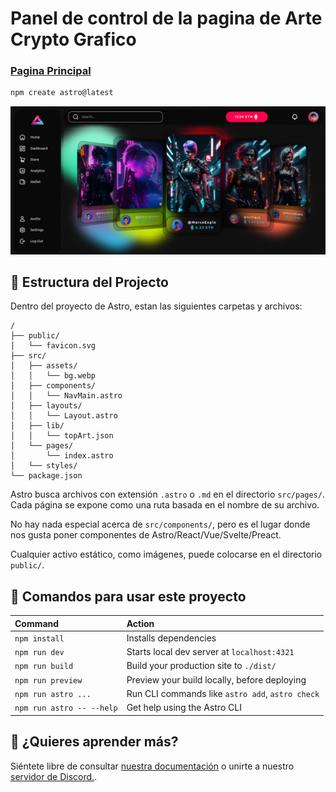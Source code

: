 # Panel de control de la pagina de Arte Crypto Grafico
### [Pagina Principal](https://arttopia.vercel.app/)

```sh
npm create astro@latest
```
![home](/public/images/portada.png)
## 🚀 Estructura del Projecto

Dentro del proyecto de Astro, estan las siguientes carpetas y archivos:

```text
/
├── public/
│   └── favicon.svg
├── src/
│   ├── assets/
│   │   └── bg.webp
│   ├── components/
│   │   └── NavMain.astro
│   ├── layouts/
│   │   └── Layout.astro
│   ├── lib/
│   │   └── topArt.json
│   └── pages/
│       └── index.astro
│   └── styles/
└── package.json
```

Astro busca archivos con extensión `.astro` o `.md` en el directorio `src/pages/`. Cada página se expone como una ruta basada en el nombre de su archivo.

No hay nada especial acerca de `src/components/`, pero es el lugar donde nos gusta poner componentes de Astro/React/Vue/Svelte/Preact.

Cualquier activo estático, como imágenes, puede colocarse en el directorio `public/`.

## 🧞 Comandos para usar este proyecto


| Command                   | Action                                           |
| :------------------------ | :----------------------------------------------- |
| `npm install`             | Installs dependencies                            |
| `npm run dev`             | Starts local dev server at `localhost:4321`      |
| `npm run build`           | Build your production site to `./dist/`          |
| `npm run preview`         | Preview your build locally, before deploying     |
| `npm run astro ...`       | Run CLI commands like `astro add`, `astro check` |
| `npm run astro -- --help` | Get help using the Astro CLI                     |

## 👀 ¿Quieres aprender más?
Siéntete libre de consultar [nuestra documentación](https://docs.astro.build) o unirte a nuestro [servidor de Discord.](https://astro.build/chat).
